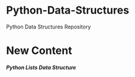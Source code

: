 # Python-Data-Structures
Python Data Structures Repository
<h1> New Content </h1>
<h5> Python Lists Data Structure <h5>
